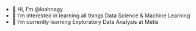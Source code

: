 - 👋 Hi, I’m @leahnagy
- 👀 I’m interested in learning all things Data Science & Machine Learning
- 🌱 I’m currently learning Exploratory Data Analysis at Metis
